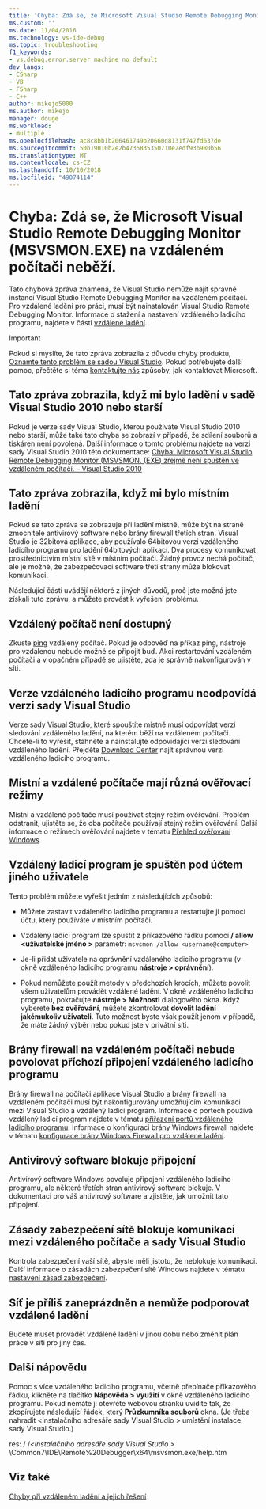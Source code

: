 ```yaml
---
title: 'Chyba: Zdá se, že Microsoft Visual Studio Remote Debugging Monitor (MSVSMON.EXE) na vzdáleném počítači neběží. | Dokumenty Microsoft'
ms.custom: ''
ms.date: 11/04/2016
ms.technology: vs-ide-debug
ms.topic: troubleshooting
f1_keywords:
- vs.debug.error.server_machine_no_default
dev_langs:
- CSharp
- VB
- FSharp
- C++
author: mikejo5000
ms.author: mikejo
manager: douge
ms.workload:
- multiple
ms.openlocfilehash: ac8c8bb1b206461749b20660d8131f747fd637de
ms.sourcegitcommit: 50b19010b2e2b4736835350710e2edf93b980b56
ms.translationtype: MT
ms.contentlocale: cs-CZ
ms.lasthandoff: 10/10/2018
ms.locfileid: "49074114"
---
```

# <a name="error-the-microsoft-visual-studio-remote-debugging-monitor-msvsmonexe-does-not-appear-to-be-running-on-the-remote-computer"></a>Chyba: Zdá se, že Microsoft Visual Studio Remote Debugging Monitor (MSVSMON.EXE) na vzdáleném počítači neběží.
Tato chybová zpráva znamená, že Visual Studio nemůže najít správné instanci Visual Studio Remote Debugging Monitor na vzdáleném počítači. Pro vzdálené ladění pro práci, musí být nainstalován Visual Studio Remote Debugging Monitor. Informace o stažení a nastavení vzdáleného ladicího programu, najdete v části [vzdálené ladění](../debugger/remote-debugging.md).  
  
> [!IMPORTANT]
>  Pokud si myslíte, že tato zpráva zobrazila z důvodu chyby produktu, [Oznamte tento problém se sadou Visual Studio](../ide/how-to-report-a-problem-with-visual-studio-2017.md). Pokud potřebujete další pomoc, přečtěte si téma [kontaktujte nás](../ide/talk-to-us.md) způsoby, jak kontaktovat Microsoft.  
  
## <a name="i-got-this-message-while-i-was-debugging-in-visual-studio-2010-or-earlier"></a>Tato zpráva zobrazila, když mi bylo ladění v sadě Visual Studio 2010 nebo starší  
 Pokud je verze sady Visual Studio, kterou používáte Visual Studio 2010 nebo starší, může také tato chyba se zobrazí v případě, že sdílení souborů a tiskáren není povolená. Další informace o tomto problému najdete na verzi sady Visual Studio 2010 této dokumentace: [Chyba: Microsoft Visual Studio Remote Debugging Monitor (MSVSMON. (EXE) zřejmě není spuštěn ve vzdáleném počítači. – Visual Studio 2010](https://docs.microsoft.com/previous-versions/visualstudio/visual-studio-2010/ms164726(v=vs.100))  
  
## <a name="i-got-this-message-while-i-was-debugging-locally"></a>Tato zpráva zobrazila, když mi bylo místním ladění  
 Pokud se tato zpráva se zobrazuje při ladění místně, může být na straně zmocnitele antivirový software nebo brány firewall třetích stran. Visual Studio je 32bitová aplikace, aby používalo 64bitovou verzi vzdáleného ladicího programu pro ladění 64bitových aplikací. Dva procesy komunikovat prostřednictvím místní sítě v místním počítači. Žádný provoz nechá počítač, ale je možné, že zabezpečovací software třetí strany může blokovat komunikaci.  
  
 Následující části uvádějí některé z jiných důvodů, proč jste možná jste získali tuto zprávu, a můžete provést k vyřešení problému.  
  
## <a name="the-remote-machine-is-not-reachable"></a>Vzdálený počítač není dostupný  
 Zkuste [ping](/previous-versions/windows/it-pro/windows-server-2008-R2-and-2008/ee624059(v=ws.10)) vzdálený počítač. Pokud je odpověď na příkaz ping, nástroje pro vzdálenou nebude možné se připojit buď. Akci restartování vzdáleném počítači a v opačném případě se ujistěte, zda je správně nakonfigurován v síti.  
  
## <a name="the-version-of-the-remote-debugger-doesnt-match-the-version-of-visual-studio"></a>Verze vzdáleného ladicího programu neodpovídá verzi sady Visual Studio  
 Verze sady Visual Studio, které spouštíte místně musí odpovídat verzi sledování vzdáleného ladění, na kterém běží na vzdáleném počítači. Chcete-li to vyřešit, stáhněte a nainstalujte odpovídající verzi sledování vzdáleného ladění. Přejděte [Download Center](http://www.microsoft.com/en-us/download) najít správnou verzi vzdáleného ladicího programu.  
  
## <a name="the-local-and-remote-machines-have-different-authentication-modes"></a>Místní a vzdálené počítače mají různá ověřovací režimy  
 Místní a vzdálené počítače musí používat stejný režim ověřování. Problém odstranit, ujistěte se, že oba počítače používají stejný režim ověřování. Další informace o režimech ověřování najdete v tématu [Přehled ověřování Windows](/previous-versions/windows/it-pro/windows-server-2012-R2-and-2012/hh831472(v=ws.11)).  
  
## <a name="the-remote-debugger-is-running-under-a-different-user-account"></a>Vzdálený ladicí program je spuštěn pod účtem jiného uživatele  
 Tento problém můžete vyřešit jedním z následujících způsobů:  
  
-   Můžete zastavit vzdáleného ladicího programu a restartujte ji pomocí účtu, který používáte v místním počítači.  
  
-   Vzdálený ladicí program lze spustit z příkazového řádku pomocí **/ allow \<uživatelské jméno >** parametr: `msvsmon /allow <username@computer>`  
  
-   Je-li přidat uživatele na oprávnění vzdáleného ladicího programu (v okně vzdáleného ladicího programu **nástroje > oprávnění**).  
  
-   Pokud nemůžete použít metody v předchozích krocích, můžete povolit všem uživatelům provádět vzdálené ladění. V okně vzdáleného ladicího programu, pokračujte **nástroje > Možnosti** dialogového okna. Když vyberete **bez ověřování**, můžete zkontrolovat **dovolit ladění jakémukoliv uživateli**. Tuto možnost byste však použít jenom v případě, že máte žádný výběr nebo pokud jste v privátní síti.  
  
## <a name="the-firewall-on-the-remote-machine-doesnt-allow-incoming-connections-to-the-remote-debugger"></a>Brány firewall na vzdáleném počítači nebude povolovat příchozí připojení vzdáleného ladicího programu  
 Brány firewall na počítači aplikace Visual Studio a brány firewall na vzdáleném počítači musí být nakonfigurovány umožňujícím komunikaci mezi Visual Studio a vzdálený ladicí program. Informace o portech používá vzdálený ladicí program najdete v tématu [přiřazení portů vzdáleného ladicího programu](../debugger/remote-debugger-port-assignments.md). Informace o konfiguraci brány Windows firewall najdete v tématu [konfigurace brány Windows Firewall pro vzdálené ladění](../debugger/configure-the-windows-firewall-for-remote-debugging.md).  
  
## <a name="anti-virus-software-is-blocking-the-connections"></a>Antivirový software blokuje připojení  
 Antivirový software Windows povoluje připojení vzdáleného ladicího programu, ale některé třetích stran antivirový software blokuje. V dokumentaci pro váš antivirový software a zjistěte, jak umožnit tato připojení.  
  
## <a name="network-security-policy-is-blocking-communication-between-the-remote-machine-and-visual-studio"></a>Zásady zabezpečení sítě blokuje komunikaci mezi vzdáleného počítače a sady Visual Studio  
 Kontrola zabezpečení vaší sítě, abyste měli jistotu, že neblokuje komunikaci. Další informace o zásadách zabezpečení sítě Windows najdete v tématu [nastavení zásad zabezpečení](/windows/device-security/security-policy-settings/security-policy-settings).  
  
## <a name="the-network-is-too-busy-to-support-remote-debugging"></a>Síť je příliš zaneprázdněn a nemůže podporovat vzdálené ladění  
 Budete muset provádět vzdálené ladění v jinou dobu nebo změnit plán práce v síti pro jiný čas.  
  
## <a name="more-help"></a>Další nápovědu  
 Pomoc s více vzdáleného ladicího programu, včetně přepínače příkazového řádku, klikněte na tlačítko **Nápověda > využití** v okně vzdáleného ladicího programu. Pokud nemáte ji otevřete webovou stránku uvidíte tak, že zkopírujete následující řádek, který **Průzkumníka souborů** okna. (Je třeba nahradit \<instalačního adresáře sady Visual Studio > umístění instalace sady Visual Studio.)  
  
 res: / /*\<instalačního adresáře sady Visual Studio >* \Common7\IDE\Remote%20Debugger\x64\msvsmon.exe/help.htm  
  
## <a name="see-also"></a>Viz také  
 [Chyby při vzdáleném ladění a jejich řešení](../debugger/remote-debugging-errors-and-troubleshooting.md)
